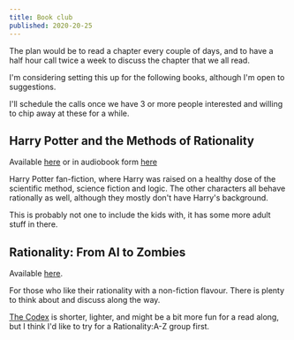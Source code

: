 ```yaml
---
title: Book club
published: 2020-20-25
---
```


The plan would be to read a chapter every couple of days, and to have a half hour call twice a week to discuss the chapter that we all read.

I'm considering setting this up for the following books, although I'm open to suggestions.

I'll schedule the calls once we have 3 or more people interested and willing to chip away at these for a while.

## Harry Potter and the Methods of Rationality

Available [here](http://www.hpmor.com/) or in audiobook form [here](http://www.hpmorpodcast.com/?page_id=56)

Harry Potter fan-fiction, where Harry was raised on a healthy dose of the scientific method, science fiction and logic.
The other characters all behave rationally as well, although they mostly don't have Harry's background.

This is probably not one to include the kids with, it has some more adult stuff in there.

## Rationality: From AI to Zombies

Available [here](https://www.lesswrong.com/rationality).

For those who like their rationality with a non-fiction flavour.  There is plenty to think about and discuss along the way.

[The Codex](https://www.lesswrong.com/codex) is shorter, lighter, and might be a bit more fun for a read along, but I think I'd like to try for a Rationality:A-Z group first.
